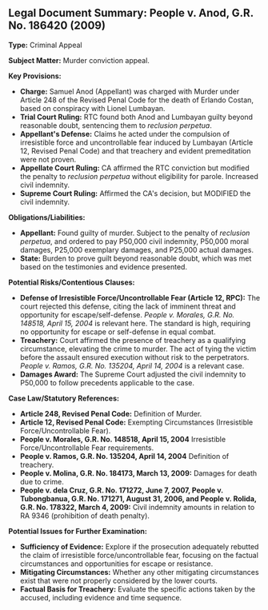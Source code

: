## Legal Document Summary: People v. Anod, G.R. No. 186420 (2009)

**Type:** Criminal Appeal

**Subject Matter:** Murder conviction appeal.

**Key Provisions:**

*   **Charge:** Samuel Anod (Appellant) was charged with Murder under Article 248 of the Revised Penal Code for the death of Erlando Costan, based on conspiracy with Lionel Lumbayan.
*   **Trial Court Ruling:** RTC found both Anod and Lumbayan guilty beyond reasonable doubt, sentencing them to *reclusion perpetua*.
*   **Appellant's Defense:** Claims he acted under the compulsion of irresistible force and uncontrollable fear induced by Lumbayan (Article 12, Revised Penal Code) and that treachery and evident premeditation were not proven.
*   **Appellate Court Ruling:** CA affirmed the RTC conviction but modified the penalty to *reclusion perpetua* without eligibility for parole. Increased civil indemnity.
*   **Supreme Court Ruling:** Affirmed the CA's decision, but MODIFIED the civil indemnity.

**Obligations/Liabilities:**

*   **Appellant:** Found guilty of murder. Subject to the penalty of *reclusion perpetua*, and ordered to pay P50,000 civil indemnity, P50,000 moral damages, P25,000 exemplary damages, and P25,000 actual damages.
*   **State:** Burden to prove guilt beyond reasonable doubt, which was met based on the testimonies and evidence presented.

**Potential Risks/Contentious Clauses:**

*   **Defense of Irresistible Force/Uncontrollable Fear (Article 12, RPC):**  The court rejected this defense, citing the lack of imminent threat and opportunity for escape/self-defense. *People v. Morales, G.R. No. 148518, April 15, 2004* is relevant here. The standard is high, requiring no opportunity for escape or self-defense in equal combat.
*   **Treachery:** Court affirmed the presence of treachery as a qualifying circumstance, elevating the crime to murder. The act of tying the victim before the assault ensured execution without risk to the perpetrators. *People v. Ramos, G.R. No. 135204, April 14, 2004* is a relevant case.
*   **Damages Award:** The Supreme Court adjusted the civil indemnity to P50,000 to follow precedents applicable to the case.

**Case Law/Statutory References:**

*   **Article 248, Revised Penal Code:** Definition of Murder.
*   **Article 12, Revised Penal Code:** Exempting Circumstances (Irresistible Force/Uncontrollable Fear).
*   **People v. Morales, G.R. No. 148518, April 15, 2004** Irresistible Force/Uncontrollable Fear requirements.
*   **People v. Ramos, G.R. No. 135204, April 14, 2004** Definition of treachery.
*   **People v. Molina, G.R. No. 184173, March 13, 2009:** Damages for death due to crime.
*   **People v. dela Cruz, G.R. No. 171272, June 7, 2007, People v. Tubongbanua, G.R. No. 171271, August 31, 2006, and People v. Rolida, G.R. No. 178322, March 4, 2009:** Civil indemnity amounts in relation to RA 9346 (prohibition of death penalty).

**Potential Issues for Further Examination:**

*   **Sufficiency of Evidence:** Explore if the prosecution adequately rebutted the claim of irresistible force/uncontrollable fear, focusing on the factual circumstances and opportunities for escape or resistance.
*   **Mitigating Circumstances:** Whether any other mitigating circumstances exist that were not properly considered by the lower courts.
* **Factual Basis for Treachery:** Evaluate the specific actions taken by the accused, including evidence and time sequence.
